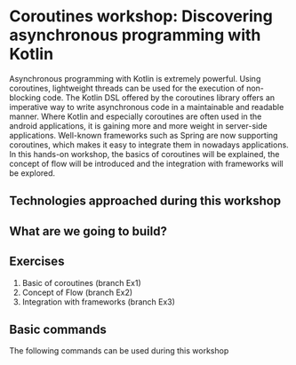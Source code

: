 # Coroutines workshop: Discovering asynchronous programming with Kotlin

Asynchronous programming with Kotlin is extremely powerful. Using coroutines, lightweight threads can be used for the execution of non-blocking code. The Kotlin DSL offered by the coroutines library offers an imperative way to write asynchronous code in a maintainable and readable manner. Where Kotlin and especially coroutines are often used in the android applications, it is gaining more and more weight in server-side applications. Well-known frameworks such as Spring are now supporting coroutines, which makes it easy to integrate them in nowadays applications. 
In this hands-on workshop, the basics of coroutines will be explained, the concept of flow will be introduced and the integration with frameworks will be explored.

## Technologies approached during this workshop

<insert some text here>

## What are we going to build?

<insert some text here>

## Exercises

1. Basic of coroutines (branch Ex1)
2. Concept of Flow (branch Ex2)
3. Integration with frameworks (branch Ex3)

## Basic commands

The following commands can be used during this workshop
